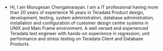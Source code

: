 - Hi, I am Murugesan Chengalvarayan. I am a IT professional having more than 20 years of experience 16 years in Teradata Product design, development, testing, 
 system administration, database administration, installation and configuration of customer design centre systems in UNIX and Main Frame environment.
 A well versed and experienced Teradata test engineer with hands-on experience in regression, unit performance and stress testing on Teradata Client and Database Products.
